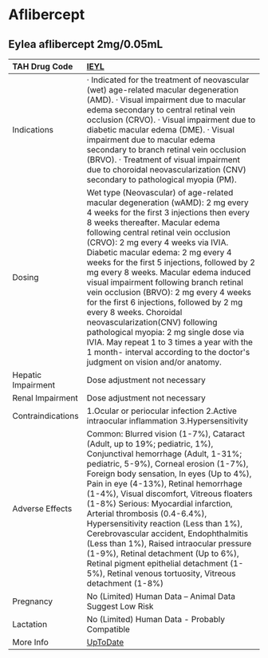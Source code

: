 # Aflibercept

## Eylea aflibercept 2mg/0.05mL

| TAH Drug Code      | [IEYL](https://www.tahsda.org.tw/drugs/hissearch.php?drug_code=IEYL)                                                                                                                                                                                                                                                                                                                                                                                                                                                                                                                                                                                                                                                                         |
|:-------------------|:---------------------------------------------------------------------------------------------------------------------------------------------------------------------------------------------------------------------------------------------------------------------------------------------------------------------------------------------------------------------------------------------------------------------------------------------------------------------------------------------------------------------------------------------------------------------------------------------------------------------------------------------------------------------------------------------------------------------------------------------|
| Indications        | ‧ Indicated for the treatment of neovascular (wet) age-related macular degeneration (AMD). ‧ Visual impairment due to macular edema secondary to central retinal vein occlusion (CRVO). ‧ Visual impairment due to diabetic macular edema (DME). ‧ Visual impairment due to macular edema secondary to branch retinal vein occlusion (BRVO). ‧ Treatment of visual impairment due to choroidal neovascularization (CNV) secondary to pathological myopia (PM).                                                                                                                                                                                                                                                                               |
| Dosing             | Wet type (Neovascular) of age-related macular degeneration (wAMD): 2 mg every 4 weeks for the first 3 injections then every 8 weeks thereafter. Macular edema following central retinal vein occlusion (CRVO): 2 mg every 4 weeks via IVIA. Diabetic macular edema: 2 mg every 4 weeks for the first 5 injections, followed by 2 mg every 8 weeks. Macular edema induced visual impairment following branch retinal vein occlusion (BRVO): 2 mg every 4 weeks for the first 6 injections, followed by 2 mg every 8 weeks. Choroidal neovascularization(CNV) following pathological myopia: 2 mg single dose via IVIA. May repeat 1 to 3 times a year with the 1 month- interval according to the doctor's judgment on vision and/or anatomy. |
| Hepatic Impairment | Dose adjustment not necessary                                                                                                                                                                                                                                                                                                                                                                                                                                                                                                                                                                                                                                                                                                                |
| Renal Impairment   | Dose adjustment not necessary                                                                                                                                                                                                                                                                                                                                                                                                                                                                                                                                                                                                                                                                                                                |
| Contraindications  | 1.Ocular or periocular infection 2.Active intraocular inflammation 3.Hypersensitivity                                                                                                                                                                                                                                                                                                                                                                                                                                                                                                                                                                                                                                                        |
| Adverse Effects    | Common: Blurred vision (1-7%), Cataract (Adult, up to 19%; pediatric, 1%), Conjunctival hemorrhage (Adult, 1-31%; pediatric, 5-9%), Corneal erosion (1-7%), Foreign body sensation, In eyes (Up to 4%), Pain in eye (4-13%), Retinal hemorrhage (1-4%), Visual discomfort, Vitreous floaters (1-8%) Serious: Myocardial infarction, Arterial thrombosis (0.4-6.4%), Hypersensitivity reaction (Less than 1%), Cerebrovascular accident, Endophthalmitis (Less than 1%), Raised intraocular pressure (1-9%), Retinal detachment (Up to 6%), Retinal pigment epithelial detachment (1-5%), Retinal venous tortuosity, Vitreous detachment (1-8%)                                                                                               |
| Pregnancy          | No (Limited) Human Data – Animal Data Suggest Low Risk                                                                                                                                                                                                                                                                                                                                                                                                                                                                                                                                                                                                                                                                                       |
| Lactation          | No (Limited) Human Data - Probably Compatible                                                                                                                                                                                                                                                                                                                                                                                                                                                                                                                                                                                                                                                                                                |
| More Info          | [UpToDate](https://www.uptodate.com/contents/aflibercept-drug-information)                                                                                                                                                                                                                                                                                                                                                                                                                                                                                                                                                                                                                                                                   |

